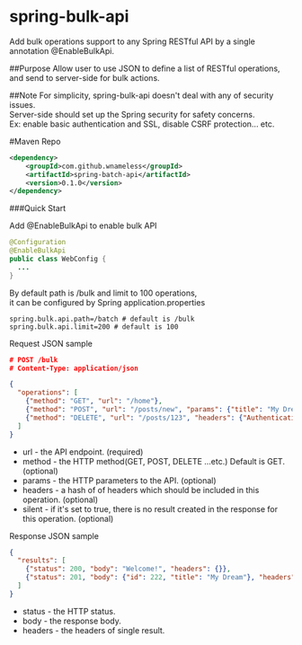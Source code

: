 spring-bulk-api
=============
Add bulk operations support to any Spring RESTful API by a single annotation @EnableBulkApi.

##Purpose
Allow user to use JSON to define a list of RESTful operations,<br />
and send to server-side for bulk actions.

##Note
For simplicity, spring-bulk-api doesn't deal with any of security issues.<br />
Server-side should set up the Spring security for safety concerns.<br />
Ex: enable basic authentication and SSL, disable CSRF protection... etc.

#Maven Repo
```xml
<dependency>
	<groupId>com.github.wnameless</groupId>
	<artifactId>spring-batch-api</artifactId>
	<version>0.1.0</version>
</dependency>
```


###Quick Start

Add @EnableBulkApi to enable bulk API
```java
@Configuration
@EnableBulkApi
public class WebConfig {
  ...
}
```

By default path is /bulk and limit to 100 operations,<br />
it can be configured by Spring application.properties
```properties
spring.bulk.api.path=/batch # default is /bulk
spring.bulk.api.limit=200 # default is 100
```

Request JSON sample
```json
# POST /bulk
# Content-Type: application/json

{
  "operations": [
    {"method": "GET", "url": "/home"},
    {"method": "POST", "url": "/posts/new", "params": {"title": "My Dream"}},
    {"method": "DELETE", "url": "/posts/123", "headers": {"Authentication": "Basic ..."}}
  ]
}

```
+ url - the API endpoint. (required)
+ method - the HTTP method(GET, POST, DELETE ...etc.) Default is GET. (optional)
+ params - the HTTP parameters to the API. (optional)
+ headers - a hash of of headers which should be included in this operation. (optional)
+ silent - if it's set to true, there is no result created in the response for this operation. (optional)

Response JSON sample
```json
{
  "results": [
    {"status": 200, "body": "Welcome!", "headers": {}},
    {"status": 201, "body": {"id": 222, "title": "My Dream"}, "headers": {}}
  ]
}
```
+ status - the HTTP status.
+ body - the response body.
+ headers - the headers of single result.
